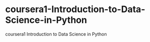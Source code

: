 # coursera1-Introduction-to-Data-Science-in-Python
coursera1 Introduction to Data Science in Python 

